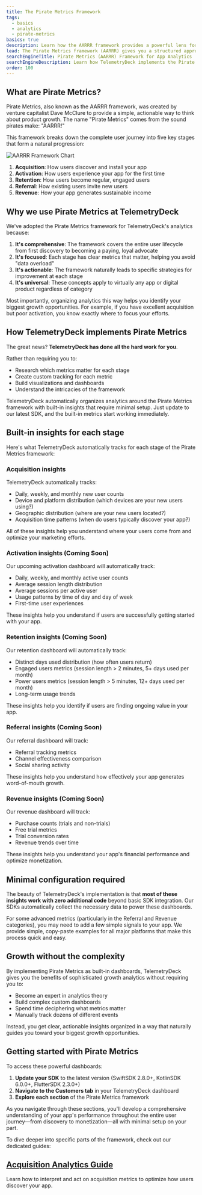 ```yaml
---
title: The Pirate Metrics Framework
tags:
  - basics
  - analytics
  - pirate-metrics
basics: true
description: Learn how the AARRR framework provides a powerful lens for understanding your app's growth and how TelemetryDeck makes it accessible.
lead: The Pirate Metrics framework (AARRR) gives you a structured approach to understanding your app's full user journey. TelemetryDeck automatically organizes your analytics around these principles, making data-driven growth decisions simpler.
searchEngineTitle: Pirate Metrics (AARRR) Framework for App Analytics | TelemetryDeck
searchEngineDescription: Learn how TelemetryDeck implements the Pirate Metrics (AARRR) framework to provide actionable insights for your app with minimal configuration.
order: 100
---
```


## What are Pirate Metrics?

Pirate Metrics, also known as the AARRR framework, was created by venture capitalist Dave McClure to provide a simple, actionable way to think about product growth. The name "Pirate Metrics" comes from the sound pirates make: "AARRR!"

This framework breaks down the complete user journey into five key stages that form a natural progression:

![AARRR Framework Chart](/docs/images/aarrr-framework.png)

1. **Acquisition**: How users discover and install your app
2. **Activation**: How users experience your app for the first time
3. **Retention**: How users become regular, engaged users
4. **Referral**: How existing users invite new users
5. **Revenue**: How your app generates sustainable income

## Why we use Pirate Metrics at TelemetryDeck

We've adopted the Pirate Metrics framework for TelemetryDeck's analytics because:

1. **It's comprehensive**: The framework covers the entire user lifecycle from first discovery to becoming a paying, loyal advocate
2. **It's focused**: Each stage has clear metrics that matter, helping you avoid "data overload"
3. **It's actionable**: The framework naturally leads to specific strategies for improvement at each stage
4. **It's universal**: These concepts apply to virtually any app or digital product regardless of category

Most importantly, organizing analytics this way helps you identify your biggest growth opportunities. For example, if you have excellent acquisition but poor activation, you know exactly where to focus your efforts.

## How TelemetryDeck implements Pirate Metrics

The great news? **TelemetryDeck has done all the hard work for you**. 

Rather than requiring you to:
- Research which metrics matter for each stage
- Create custom tracking for each metric
- Build visualizations and dashboards
- Understand the intricacies of the framework

TelemetryDeck automatically organizes analytics around the Pirate Metrics framework with built-in insights that require minimal setup. Just update to our latest SDK, and the built-in metrics start working immediately.

## Built-in insights for each stage

Here's what TelemetryDeck automatically tracks for each stage of the Pirate Metrics framework:

### Acquisition insights

TelemetryDeck automatically tracks:
- Daily, weekly, and monthly new user counts
- Device and platform distribution (which devices are your new users using?)
- Geographic distribution (where are your new users located?)
- Acquisition time patterns (when do users typically discover your app?)

All of these insights help you understand where your users come from and optimize your marketing efforts.

### Activation insights (Coming Soon)

Our upcoming activation dashboard will automatically track:
- Daily, weekly, and monthly active user counts
- Average session length distribution
- Average sessions per active user
- Usage patterns by time of day and day of week
- First-time user experiences

These insights help you understand if users are successfully getting started with your app.

### Retention insights (Coming Soon)

Our retention dashboard will automatically track:
- Distinct days used distribution (how often users return)
- Engaged users metrics (session length > 2 minutes, 5+ days used per month)
- Power users metrics (session length > 5 minutes, 12+ days used per month)
- Long-term usage trends

These insights help you identify if users are finding ongoing value in your app.

### Referral insights (Coming Soon)

Our referral dashboard will track:
- Referral tracking metrics
- Channel effectiveness comparison
- Social sharing activity

These insights help you understand how effectively your app generates word-of-mouth growth.

### Revenue insights (Coming Soon)

Our revenue dashboard will track:
- Purchase counts (trials and non-trials)
- Free trial metrics
- Trial conversion rates
- Revenue trends over time

These insights help you understand your app's financial performance and optimize monetization.

## Minimal configuration required

The beauty of TelemetryDeck's implementation is that **most of these insights work with zero additional code** beyond basic SDK integration. Our SDKs automatically collect the necessary data to power these dashboards.

For some advanced metrics (particularly in the Referral and Revenue categories), you may need to add a few simple signals to your app. We provide simple, copy-paste examples for all major platforms that make this process quick and easy.

## Growth without the complexity

By implementing Pirate Metrics as built-in dashboards, TelemetryDeck gives you the benefits of sophisticated growth analytics without requiring you to:

- Become an expert in analytics theory
- Build complex custom dashboards
- Spend time deciphering what metrics matter
- Manually track dozens of different events

Instead, you get clear, actionable insights organized in a way that naturally guides you toward your biggest growth opportunities.

## Getting started with Pirate Metrics

To access these powerful dashboards:

1. **Update your SDK** to the latest version (SwiftSDK 2.8.0+, KotlinSDK 6.0.0+, FlutterSDK 2.3.0+)
2. **Navigate to the Customers tab** in your TelemetryDeck dashboard
3. **Explore each section** of the Pirate Metrics framework

As you navigate through these sections, you'll develop a comprehensive understanding of your app's performance throughout the entire user journey—from discovery to monetization—all with minimal setup on your part.

To dive deeper into specific parts of the framework, check out our dedicated guides:

<div class="not-prose">
  <div class="my-6 grid grid-cols-1 gap-6">
    <div class="group relative rounded-xl border bg-white border-slate-200 flex">
      <div class="absolute -inset-px rounded-xl border-2 border-transparent opacity-0 [background:linear-gradient(var(--quick-links-hover-bg,theme(colors.mars.50)),var(--quick-links-hover-bg,theme(colors.mars.100)))_padding-box,linear-gradient(to_top,theme(colors.mars.400),theme(colors.mars.500))_border-box] group-hover:opacity-100"></div>
      <div class="shadow relative overflow-hidden rounded-xl p-6 h-full">
        <h2 class="font-semibold text-base text-mars-500">
          <a href="/docs/basics/acquisition">
            <span class="absolute -inset-px rounded-xl"></span>Acquisition Analytics Guide</a>
        </h2>
        <p class="mt-1 text-sm text-slate-700">Learn how to interpret and act on acquisition metrics to optimize how users discover your app.</p>
      </div>
    </div>
  </div>
</div>
